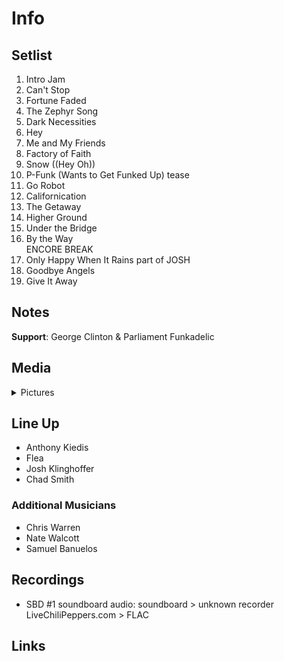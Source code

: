 # Info

## Setlist

1. Intro Jam
2. Can't Stop
3. Fortune Faded
4. The Zephyr Song
5. Dark Necessities
6. Hey
7. Me and My Friends
8. Factory of Faith
9. Snow ((Hey Oh))
10. P-Funk (Wants to Get Funked Up) tease
11. Go Robot
12. Californication
13. The Getaway
14. Higher Ground
15. Under the Bridge
16. By the Way
<br> ENCORE BREAK
17. Only Happy When It Rains part of JOSH
18. Goodbye Angels
19. Give It Away

## Notes

**Support**: George Clinton & Parliament Funkadelic

## Media 

<details>
  <summary>Pictures</summary>
  <!--<img alt="Setlist" title="Setlist" src="_.jpg" height="200" />-->
</details>

## Line Up

* Anthony Kiedis
* Flea
* Josh Klinghoffer
* Chad Smith

### Additional Musicians

* Chris Warren  
* Nate Walcott  
* Samuel Banuelos

## Recordings

* SBD #1 soundboard audio: soundboard > unknown recorder LiveChiliPeppers.com > FLAC

## Links